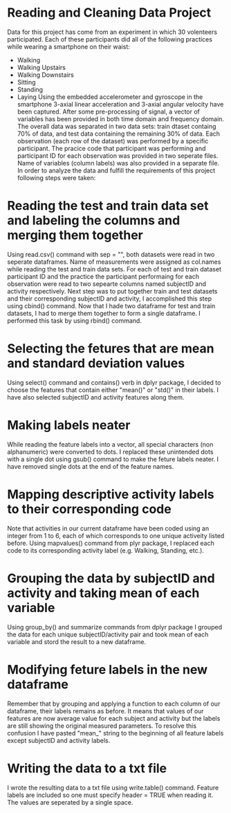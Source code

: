 # Reading and Cleaning Data Project
Data for this project has come from an experiment in which 30 volenteers participated. 
Each of these participants did all of the following practices while wearing a smartphone on their waist:
* Walking
* Walking Upstairs
* Walking Downstairs
* Sitting
* Standing
* Laying
Using the embedded accelerometer and gyroscope in the smartphone 3-axial linear acceleration and
3-axial angular velocity have been captured. 
After some pre-processing of signal, a vector of variables has been provided in both time domain and
frequency domain. The overall data was separated in two data sets: train dtaset containg 70% of 
data, and test data containing the remaining 30% of data. Each observation (each row of the dataset)
was performed by a specific participant. The pracice code that participant was performing and participant
ID for each observation was provided in two seperate files. Name of variables (column labels) was also
provided in a separate file. In order to analyze the data and fulfill the requirements of this project
following steps were taken:

# Reading the test and train data set and labeling the columns and merging them together
Using read.csv() command with sep = "", both datasets were read in two seperate dataframes. Name of measurements
were assigned as col.names while reading the test and train data sets. For each of 
test and train dataset participant ID and the practice the participant performaing for each observation 
were read to two sepearte columns named subjectID and activity respectively. Next step was to put together 
train and test datasets and their corresponding subjectID and activity, I accomplished this step using cbind() command.
Now that I hade two dataframe for test and train datasets, I had to merge them together to form a single dataframe.
I performed this task by using rbind() command. 

# Selecting the fetures that are mean and standard deviation values
Using select() command and contains() verb in dplyr package, I decided to choose the features that contain either 
"mean()" or "std()" in their labels. I have also selected subjectID and activity features along them.

# Making labels neater
While reading the feature labels into a vector, all special characters (non alphanumeric) were converted to dots.
I replaced these unintended dots with a single dot using gsub() command to make the feture labels neater. I have 
removed single dots at the end of the feature names.

# Mapping descriptive activity labels to their corresponding code
Note that activities in our current dataframe have been coded using an integer from 1 to 6, each of which corresponds
to one unique activeity listed before. Using mapvalues() command from plyr package, I replaced each code to its
corresponding activity label (e.g. Walking, Standing, etc.).

# Grouping the data by subjectID and activity and taking mean of each variable
Using group_by() and summarize commands from dplyr package I grouped the data for each unique subjectID/activity pair
and took mean of each variable and stord the result to a new dataframe.

# Modifying feture labels in the new dataframe
Remember that by grouping and applying a function to each column of our dataframe, their labels remains as before.
It means that values of our features are now average value for each subject and activity but the labels are still 
showing the original measured parameters. To resolve this confusion I have pasted "mean_" string to the beginning
of all feature labels except subjectID and activity labels.

# Writing the data to a txt file
I wrote the resulting data to a txt file using write.table() command. Feature labels are included so one must
specify header = TRUE when reading it. The values are seperated by a single space. 
